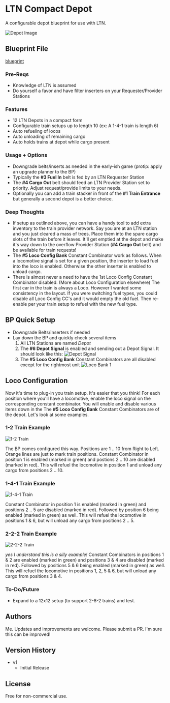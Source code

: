 # LTN Compact Depot

A configurable depot blueprint for use with LTN.

![Depot Image](img/Overview.png)

## Blueprint File
[blueprint](LTN_Compact_Depot_10x12.txt)

### Pre-Reqs
- Knowledge of LTN is assumed
- Do yourself a favor and have filter inserters on your Requester/Provider Stations

### Features
- 12 LTN Depots in a compact form
- Configurable train setups up to length 10 (ex: A 1-4-1 train is length 6)
- Auto refueling of locos
- Auto unloading of remaining cargo
- Auto holds trains at depot while cargo present

### Usage + Options
- Downgrade belts/inserts as needed in the early-ish game (protip: apply an upgrade planner to the BP)
- Typically the **#3 Fuel In** belt is fed by an LTN Requester Station
- The **#4 Cargo Out** belt should feed an LTN Provider Station set to priority. Adjust request/provide limits to your needs.
- Optionally you can add a train stacker in front of the **#1 Train Entrance** but generally a second depot is a better choice.

### Deep Thoughts
- If setup as outlined above, you can have a handy tool to add extra inventory to the train provider network. Say you are at an LTN station and you just cleared a mass of trees. Place them into the spare cargo slots of the train before it leaves. It'll get emptied at the depot and make it's way down to the overflow Provider Station (**#4 Cargo Out** belt) and be available for train requests!
- The **#5 Loco Config Bank** Constant Combinator work as follows. When a locomotive signal is set for a given position, the inserter to load fuel into the loco is enabled. Otherwise the other inserter is enabled to unload cargo.
- There is almost never a need to have the 1st Loco Config Constant Combinator disabled. (More about Loco Configuration elsewhere) The first car in the train is always a Loco. However I wanted some consistency in the layout. If you were switching fuel types, you could disable all Loco Config CC's and it would empty the old fuel. Then re-enable per your train setup to refuel with the new fuel type.


## BP Quick Setup
- Downgrade Belts/Inserters if needed
- Lay down the BP and quickly check several items
    1. All LTN Stations are named *Depot*
    2. The **#6 Depot Signal** is enabled and sending out a Depot Signal. It should look like this:
    ![Depot Signal](img/DepotSignal.png)
    3. The **#5 Loco Config Bank** Constant Combinators are all disabled except for the rightmost unit
    ![Loco Bank 1](img/Rightmost.png)

## Loco Configuration

Now it's time to plug-in you train setup. It's easier that you think! For each position where you'll have a locomotive, enable the loco signal on the corresponding constant combinator. You will enable and disable various items down in the The **#5 Loco Config Bank** Constant Combinators are of the depot. Let's look at some examples.

### 1-2 Train Example
![1-2 Train](img/1-2Train.png)

The BP comes configured this way. Positions are 1 .. 10 from Right to Left. Orange lines are just to mark train positions. Constant Combinator in position 1 is enabled (marked in green) and postions 2 .. 10 are disabled (marked in red). This will refuel the locomotive in position 1 and unload any cargo from positions 2 .. 10.

### 1-4-1 Train Example
![1-4-1 Train](img/1-4-1Train.png)

Constant Combinator in position 1 is enabled (marked in green) and positions 2 .. 5 are disabled (marked in red). Followed by position 6 being enabled (marked in green) as well. This will refuel the locomotive in positions 1 & 6, but will unload any cargo from positions 2 .. 5.

### 2-2-2 Train Example
![2-2-2 Train](img/2-2-2Train.png)

*yes I understand this is a silly example!* Constant Combinators in positions 1 & 2 are enabled (marked in green) and positions 3 & 4 are disabled (marked in red). Followed by positions 5 & 6 being enabled (marked in green) as well. This will refuel the locomotive in positions 1, 2, 5 & 6, but will unload any cargo from positions 3 & 4.


### To-Do/Future
- Expand to a 12x12 setup (to support 2-8-2 trains) and test.

## Authors

Me. Updates and improvements are welcome. Please submit a PR. I'm sure this can be improved!

## Version History

- v1
    * Initial Release

## License

Free for non-commercial use. 

